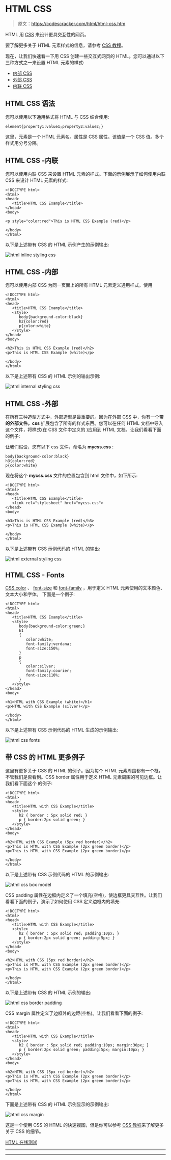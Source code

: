 # HTML CSS

> 原文：<https://codescracker.com/html/html-css.htm>

HTML 用 [CSS](/css/index.htm) 来设计更具交互性的网页。

要了解更多关于 HTML 元素样式的信息，请参考 [CSS 教程](/css/index.htm)。

现在，让我们快速看一下用 CSS 创建一些交互式网页的 HTML。您可以通过以下三种方式之一来设置 HTML 元素的样式:

*   [内部 CSS](/css/css-inclusion.htm)
*   [外部 CSS](/css/css-inclusion.htm)
*   [内联 CSS](/css/css-inclusion.htm)

## HTML CSS 语法

您可以使用以下通用格式将 HTML 与 CSS 结合使用:

```
element{property1:value1;property2:value2;}
```

这里，元素是一个 HTML 元素名。属性是 CSS 属性。该值是一个 CSS 值。多个样式用分号分隔。

## HTML CSS -内联

您可以使用内联 CSS 来设置 HTML 元素的样式。下面的示例展示了如何使用内联 CSS 来设计 HTML 元素的样式:

```
<!DOCTYPE html>
<html>
<head>
   <title>HTML CSS Example</title>
</head>
<body>

<p style="color:red">This is HTML CSS Example (red)</p>

</body>
</html>
```

以下是上述带有 CSS 的 HTML 示例产生的示例输出:

![html inline styling css](img/7e891b7218ee89f3ceeb18362961b221.png)

## HTML CSS -内部

您可以使用内部 CSS 为同一页面上的所有 HTML 元素定义通用样式。使用

```
<!DOCTYPE html>
<html>
<head>
   <title>HTML CSS Example</title>
   <style>
      body{background-color:black}
      h2{color:red}
      p{color:white}
   </style>
</head>
<body>

<h2>This is HTML CSS Example (red)</h2>
<p>This is HTML CSS Example (white)</p>

</body>
</html>
```

以下是上述带有 CSS 的 HTML 示例的输出示例:

![html internal styling css](img/b340826d10335ac7ec7a8234088fe067.png)

## HTML CSS -外部

在所有三种造型方式中，外部造型是最重要的。因为在外部 CSS 中，你有一个带**的外部文件。css** 扩展包含了所有的样式东西。您可以在任何 HTML 文档中导入这个文件，将样式(在 CSS 文件中定义的 )应用到 HTML 文档。让我们看看下面的例子:

让我们假设，您有以下 css 文件，命名为 **mycss.css** :

```
body{background-color:black}
h3{color:red}
p{color:white}
```

现在将这个 **mycss.css** 文件的位置包含到 html 文件中，如下所示:

```
<!DOCTYPE html>
<html>
<head>
   <title>HTML CSS Example</title>
   <link rel="stylesheet" href="mycss.css">
</head>
<body>

<h3>This is HTML CSS Example (red)</h3>
<p>This is HTML CSS Example (white)</p>

</body>
</html>
```

以下是上述带有 CSS 示例代码的 HTML 的输出:

![html external styling css](img/49fafa16a254e6bbaf331c03d0573871.png)

## HTML CSS - Fonts

[CSS color](/css/css-color-names-codes-rgb-hexadecimal.htm) 、 [font-size](/css/css-fonts.htm) 和 [font-family](/css/css-fonts.htm) ，用于定义 HTML 元素使用的文本颜色、文本大小和字体。 下面是一个例子:

```
<!DOCTYPE html>
<html>
<head>
   <title>HTML CSS Example</title>
   <style>
      body{background-color:green;}
      h1
      {
         color:white;
         font-family:verdana;
         font-size:150%;
      }
      p
      {
         color:silver;
         font-family:courier;
         font-size:110%;
      }
   </style>
</head>
<body>

<h1>HTML with CSS Example (white)</h1>
<p>HTML with CSS Example (silver)</p>

</body>
</html>
```

以下是上述带有 CSS 示例代码的 HTML 生成的示例输出:

![html css fonts](img/4d1435fb8744c76d93e78002ffaf3d77.png)

## 带 CSS 的 HTML 更多例子

这里有更多关于 CSS 的 HTML 的例子。因为每个 HTML 元素周围都有一个框，不管我们是否看到。CSS border 属性用于定义 HTML 元素周围的可见边框。让我们看下面这个 的例子:

```
<!DOCTYPE html>
<html>
<head>
   <title>HTML with CSS Example</title>
   <style>
      h2 { border : 5px solid red; }
      p { border:2px solid green; }
   </style>
</head>
<body>

<h2>HTML with CSS Example (5px red border)</h2>
<p>This is HTML with CSS Example (2px green border)</p>
<p>This is HTML with CSS Example (2px green border)</p>

</body>
</html>
```

以下是上述带有 CSS 示例代码的 HTML 的示例输出:

![html css box model](img/5007f229581cb4794848f9890d05376a.png)

CSS padding 属性在边框内定义了一个填充(空格)，使边框更具交互性。让我们看看下面的例子，演示了如何使用 CSS 定义边框内的填充:

```
<!DOCTYPE html>
<html>
<head>
   <title>HTML with CSS Example</title>
   <style>
      h2 { border : 5px solid red; padding:10px; }
      p { border:2px solid green; padding:5px; }
   </style>
</head>
<body>

<h2>HTML with CSS (5px red border)</h2>
<p>This is HTML with CSS Example (2px green border)</p>
<p>This is HTML with CSS Example (2px green border)</p>

</body>
</html>
```

以下是上述带有 CSS 的 HTML 示例的输出:

![html css border padding](img/aa6deb28fce8f4abeda1830d16fd7b84.png)

CSS margin 属性定义了边框外的边距(空格)。让我们看看下面的例子:

```
<!DOCTYPE html>
<html>
<head>
   <title>HTML with CSS Example</title>
   <style>
      h2 { border : 5px solid red; padding:10px; margin:30px; }
      p { border:2px solid green; padding:5px; margin:10px; }
   </style>
</head>
<body>

<h2>HTML with CSS (5px red border)</h2>
<p>This is HTML with CSS Example (2px green border)</p>
<p>This is HTML with CSS Example (2px green border)</p>

</body>
</html>
```

下面是上述带有 CSS 的 HTML 示例显示的示例输出:

![html css margin](img/391a79ea7e2b41a678e7a7052998a34d.png)

这是一个使用 CSS 的 HTML 的快速视图，但是你可以参考 [CSS 教程](/css/index.htm)来了解更多关于 CSS 的细节。

[HTML 在线测试](/exam/showtest.php?subid=4)

* * *

* * *